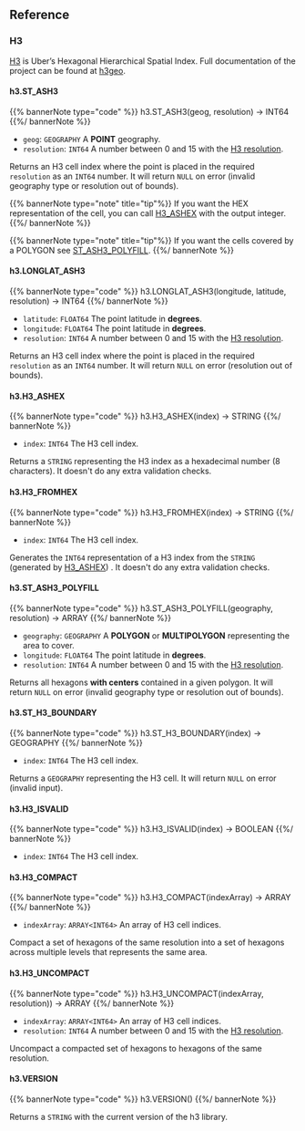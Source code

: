 ## Reference

### H3

[H3](https://eng.uber.com/h3/) is Uber’s Hexagonal Hierarchical Spatial Index. Full documentation of the project can be found at [h3geo](https://h3geo.org/docs).

#### h3.ST_ASH3

{{% bannerNote type="code" %}}
h3.ST_ASH3(geog, resolution) -> INT64
{{%/ bannerNote %}}

* `geog`: `GEOGRAPHY` A **POINT** geography.
* `resolution`: `INT64` A number between 0 and 15 with the [H3 resolution](https://h3geo.org/docs/core-library/restable).

Returns an H3 cell index where the point is placed in the required `resolution` as an `INT64` number. It will return `NULL` on error (invalid geography type or resolution out of bounds).

{{% bannerNote type="note" title="tip"%}}
If you want the HEX representation of the cell, you can call [H3_ASHEX](#h3.H3_ASHEX) with the output integer.
{{%/ bannerNote %}}

{{% bannerNote type="note" title="tip"%}}
If you want the cells covered by a POLYGON see [ST_ASH3_POLYFILL](#h3.ST_ASH3_POLYFILL).
{{%/ bannerNote %}}

#### h3.LONGLAT_ASH3

{{% bannerNote type="code" %}}
h3.LONGLAT_ASH3(longitude, latitude, resolution) -> INT64
{{%/ bannerNote %}}

* `latitude`: `FLOAT64` The point latitude in **degrees**.
* `longitude`: `FLOAT64` The point latitude in **degrees**.
* `resolution`: `INT64` A number between 0 and 15 with the [H3 resolution](https://h3geo.org/docs/core-library/restable).

Returns an H3 cell index where the point is placed in the required `resolution` as an `INT64` number. It will return `NULL` on error (resolution out of bounds).

#### h3.H3_ASHEX

{{% bannerNote type="code" %}}
h3.H3_ASHEX(index) -> STRING
{{%/ bannerNote %}}

* `index`: `INT64` The H3 cell index.

Returns a `STRING` representing the H3 index as a hexadecimal number (8 characters). It doesn't do any extra validation checks.

#### h3.H3_FROMHEX

{{% bannerNote type="code" %}}
h3.H3_FROMHEX(index) -> STRING
{{%/ bannerNote %}}

* `index`: `INT64` The H3 cell index.

Generates the `INT64` representation of a H3 index from the `STRING` (generated by [H3_ASHEX](#h3.H3_ASHEX)) . It doesn't do any extra validation checks.


#### h3.ST_ASH3_POLYFILL

{{% bannerNote type="code" %}}
h3.ST_ASH3_POLYFILL(geography, resolution) -> ARRAY<INT64>
{{%/ bannerNote %}}

* `geography`: `GEOGRAPHY` A **POLYGON** or **MULTIPOLYGON** representing the area to cover.
* `longitude`: `FLOAT64` The point latitude in **degrees**.
* `resolution`: `INT64` A number between 0 and 15 with the [H3 resolution](https://h3geo.org/docs/core-library/restable).

Returns all hexagons **with centers** contained in a given polygon. It will return `NULL` on error (invalid geography type or resolution out of bounds).

#### h3.ST_H3_BOUNDARY

{{% bannerNote type="code" %}}
h3.ST_H3_BOUNDARY(index) -> GEOGRAPHY
{{%/ bannerNote %}}

* `index`: `INT64` The H3 cell index.

Returns a `GEOGRAPHY` representing the H3 cell. It will return `NULL` on error (invalid input).

#### h3.H3_ISVALID

{{% bannerNote type="code" %}}
h3.H3_ISVALID(index) -> BOOLEAN
{{%/ bannerNote %}}

* `index`: `INT64` The H3 cell index.

#### h3.H3_COMPACT

{{% bannerNote type="code" %}}
h3.H3_COMPACT(indexArray) -> ARRAY<INT64>
{{%/ bannerNote %}}

* `indexArray`: `ARRAY<INT64>` An array of H3 cell indices.

Compact a set of hexagons of the same resolution into a set of hexagons across multiple levels that represents the same area.

#### h3.H3_UNCOMPACT

{{% bannerNote type="code" %}}
h3.H3_UNCOMPACT(indexArray, resolution)) -> ARRAY<INT64>
{{%/ bannerNote %}}

* `indexArray`: `ARRAY<INT64>` An array of H3 cell indices.
* `resolution`: `INT64` A number between 0 and 15 with the [H3 resolution](https://h3geo.org/docs/core-library/restable).

Uncompact a compacted set of hexagons to hexagons of the same resolution.

#### h3.VERSION

{{% bannerNote type="code" %}}
h3.VERSION()
{{%/ bannerNote %}}

Returns a `STRING` with the current version of the h3 library.